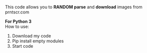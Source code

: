This code allows you to <b>RANDOM parse</b> and <b>download</b> images from prntscr.com <br>

<b>For Python 3</b>
<br>
How to use: <br>
1. Download my code <br>
2. Pip install empty modules  <br>
3. Start code
